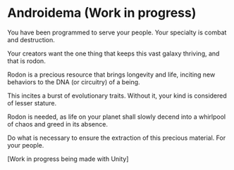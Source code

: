 # Androidema (Work in progress)

You have been programmed to serve your people. Your specialty is combat and destruction.

Your creators want the one thing that keeps this vast galaxy thriving, and that is rodon.

Rodon is a precious resource that brings longevity and life, inciting new behaviors to the DNA (or circuitry) of a being.

This incites a burst of evolutionary traits. Without it, your kind is considered of lesser stature.

Rodon is needed, as life on your planet shall slowly decend into a whirlpool of chaos and greed in its absence.

Do what is necessary to ensure the extraction of this precious material. For your people.

[Work in progress being made with Unity]
